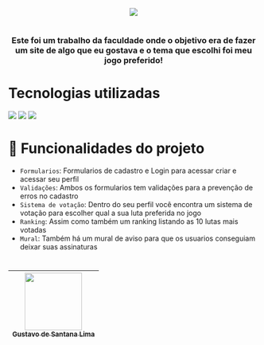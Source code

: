 <p align="center">
  <img src="https://cdn2.steamgriddb.com/file/sgdb-cdn/logo_thumb/f39535a04e58cb747941d0e1dda62670.png">
</p>

 #
 
 <h3 align="center"> Este foi um trabalho da faculdade onde o objetivo era 
 de fazer um site de algo que eu gostava e o tema que escolhi foi meu jogo preferido!</h1>

#

# Tecnologias utilizadas
<div>
  <img src="https://img.shields.io/badge/JavaScript-323330?style=for-the-badge&logo=javascript&logoColor=F7DF1E">
  <img src="https://img.shields.io/badge/html5-%23E34F26.svg?style=for-the-badge&logo=html5&logoColor=white">
  <img src="https://img.shields.io/badge/css3-%231572B6.svg?style=for-the-badge&logo=css3&logoColor=white">
</div>

#

# :hammer: Funcionalidades do projeto

- `Formularios`: Formularios de cadastro e Login para acessar criar e acessar seu perfil
- `Validações`: Ambos os formularios tem validações para a prevenção de erros no cadastro
- `Sistema de votação`: Dentro do seu perfil você encontra um sistema de votação para escolher qual a sua luta preferida no jogo
- `Ranking`: Assim como também um ranking listando as 10 lutas mais votadas
- `Mural`: Também há um mural de aviso para que os usuarios conseguiam deixar suas assinaturas


#

| [<img src="https://user-images.githubusercontent.com/79333823/205415879-fbd67043-6cbd-4bfe-9a7a-9695a383f475.png" width=115><br><sub>Gustavo de Santana Lima</sub>](https://github.com/gustavodesantana) 
| :---: | 
